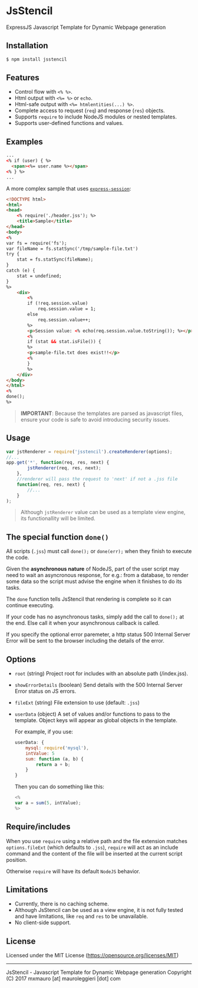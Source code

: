 # JsStencil
ExpressJS Javascript Template for Dynamic Webpage generation


## Installation

```bash
$ npm install jsstencil
```

## Features

  * Control flow with `<% %>`.
  * Html output with `<%= %>` or `echo`.
  * Html-safe output with `<%= htmlentities(...) %>`.
  * Complete access to request (`req`) and response (`res`) objects.
  * Supports `require` to include NodeJS modules or nested templates.
  * Supports user-defined functions and values.


## Examples

```html
...
<% if (user) { %>
  <span><%= user.name %></span>
<% } %>
...
```

A more complex sample that uses [`express-session`](https://www.npmjs.com/package/express-session):

```html
<!DOCTYPE html>
<html>
<head>
	<% require('./header.jss'); %>
	<title>Sample</title>
</head>
<body>
<%
var fs = require('fs');
var fileName = fs.statSync('/tmp/sample-file.txt')
try {
	stat = fs.statSync(fileName);
}
catch (e) {
	stat = undefined;
}
%>
	<div>
		<%
		if (!req.session.value)
			req.session.value = 1;
		else
			req.session.value++;
		%>
		<p>Session value: <% echo(req.session.value.toString()); %></p>
		<%
		if (stat && stat.isFile()) {
		%>
		<p>sample-file.txt does exist!!</p>
		<%
		}
		%>
	</div>
</body>
</html>
<%
done();
%>
```
> **IMPORTANT**: Because the templates are parsed as javascript files, ensure your code is safe to avoid introducing  security issues.


## Usage

```javascript
var jstRenderer = require('jsstencil').createRenderer(options);
//...
app.get('*', function(req, res, next) {
		jstRenderer(req, res, next); 
	},
	//renderer will pass the request to 'next' if not a .jss file
	function(req, res, next) {
		//...
	}
);
```

> Although `jstRenderer` value can be used as a template view engine, its functionallity will be limited.


## The special function `done()`

All scripts (`.jss`) must call `done();` or `done(err);` when they finish to execute the code.

Given the __asynchronous nature__ of NodeJS, part of the user script may need to wait an asyncronous response, for e.g.: from a database, to render some data so the script must advise the engine when it finishes to do its tasks.

The `done` function tells JsStencil that rendering is complete so it can continue executing.

If your code has no asynchronous tasks, simply add the call to `done();` at the end. Else call it when your asynchronous callback is called.

If you specify the optional error paremeter, a http status 500 Internal Server Error will be sent to the browser including the details of the error.


## Options

- `root` (string)
    Project root for includes with an absolute path (/index.jss).
- `showErrorDetails` (boolean)
    Send details with the 500 Internal Server Error status on JS errors.
- `fileExt` (string)
    File extension to use (default: `.jss`)
- `userData` (object)
    A set of values and/or functions to pass to the template. Object keys will appear as global objects in the template.

    For example, if you use:
    ```javascript
    userData: {
        mysql: require('mysql'),
        intValue: 5
        sum: function (a, b) {
            return a + b;
        }
    }
    ```

    Then you can do something like this:

    ```javascript
    <%
    var a = sum(5, intValue);
    %>
    ```


## Require/includes

When you use `require` using a relative path and the file extension matches `options.fileExt` (which defaults to `.jss`), `require` will act as an include command and the content of the file will be inserted at the current script position.

Otherwise `require` will have its default `NodeJS` behavior.


## Limitations

- Currently, there is no caching scheme.
- Although JsStencil can be used as a view engine, it is not fully tested and have limitations, like `req` and `res` to be unavailable.
- No client-side support.


## License

Licensed under the MIT License
(<https://opensource.org/licenses/MIT>)

- - -
JsStencil - Javascript Template for Dynamic Webpage generation
Copyright (C) 2017
mxmauro [at] mauroleggieri [dot] com
